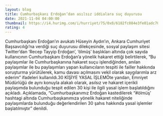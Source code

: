 ```yaml
--- 
layout: blog
title: Cumhurbaşkanı Erdoğan’dan asılsız iddialara suç duyurusu
date: 2021-11-04 04:00:00
thumbnail: https://i4.hurimg.com/i/hurriyet/75/0x0/6182fc084e3fe01adc70a10c.jpg
rating: 4
---
```

Cumhurbaşkanı Erdoğan’ın avukatı Hüseyin Aydın’ın, Ankara Cumhuriyet Başsavcılığı’na verdiği suç duyurusu dilekçesinde, sosyal paylaşım sitesi Twitter’dan ‘Recep Tayyip Erdoğan’, ‘ölmüş’ başlıkları altında çok sayıda kullanıcının Cumhurbaşkanı Erdoğan’a yönelik hakaret ettiği belirtilerek, “Bu paylaşımlar ile Cumhurbaşkanına hakaret suçu işlendiğinden, anılan paylaşımlar ile bu paylaşımları yapan kullanıcıların tespiti ile failler hakkında soruşturma yürütülerek, kamu davası açılmasını vekil olarak saygılarımla arz ederim” ifadeleri kullanıldı.30 KİŞİYE YASAL İŞLEMÖte yandan, Emniyet Müdürlüğü de aynı konuyla alakalı olarak, asılsız ve hakaret içerikli paylaşımda bulunduğu tespit edilen 30 kişi ile ilgili yasal işlem başlatıldığını açıkladı. Açıklamada, “Cumhurbaşkanımız Erdoğan kastedilerek “#ölmüş’ hashtagi altında Cumhurbaşkanımıza yönelik hakaret niteliğinde paylaşımlarda bulunduğu değerlendirilen 30 şahıs hakkında yasal işlemler başlatılmıştır” denildi.